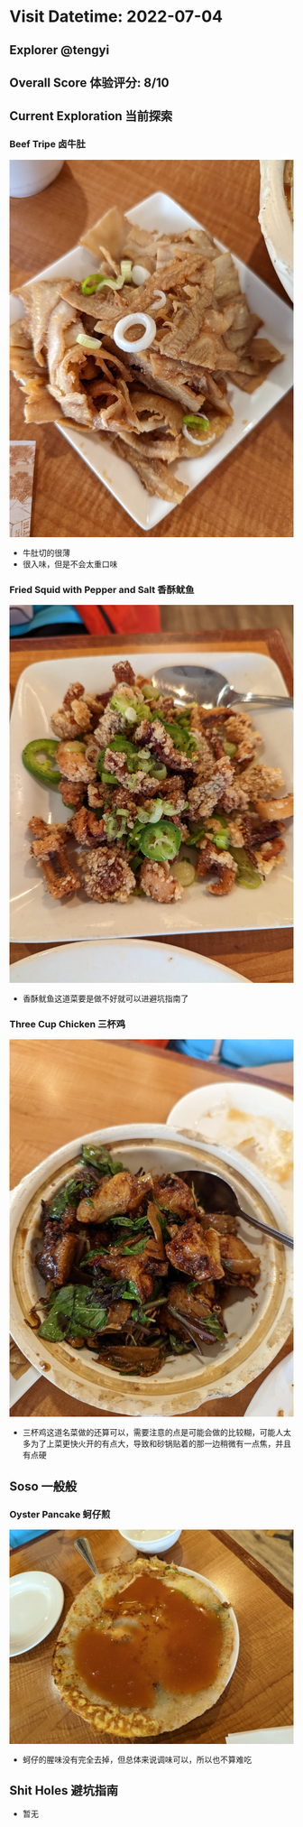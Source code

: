 # Visit Datetime: 2022-07-04

## Explorer @tengyi

## Overall Score 体验评分: 8/10

## Current Exploration 当前探索

### Beef Tripe 卤牛肚

![Beef_Tripe](Pix2022July4th/Beef_Tripe.jpg)

- 牛肚切的很薄
- 很入味，但是不会太重口味

### Fried Squid with Pepper and Salt 香酥鱿鱼

![Fried_Squid_with_Pepper_and_Salt](Pix2022July4th/Fried_Squid_with_Pepper_and_Salt.jpg)

- 香酥鱿鱼这道菜要是做不好就可以进避坑指南了

### Three Cup Chicken 三杯鸡

![Three_Cup_Chicken](Pix2022July4th/Three_Cup_Chicken.jpg)

- 三杯鸡这道名菜做的还算可以，需要注意的点是可能会做的比较糊，可能人太多为了上菜更快火开的有点大，导致和砂锅贴着的那一边稍微有一点焦，并且有点硬

## Soso 一般般
### Oyster Pancake 蚵仔煎

![Oyster_Pancake](Pix2022July4th/Oyster_Pancake.jpg)

- 蚵仔的腥味没有完全去掉，但总体来说调味可以，所以也不算难吃

## Shit Holes 避坑指南

- 暂无
